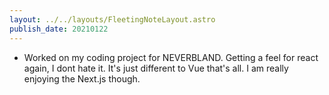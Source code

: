 ```yaml
---
layout: ../../layouts/FleetingNoteLayout.astro
publish_date: 20210122
---
```


- Worked on my coding project for NEVERBLAND. Getting a feel for react again, I dont hate it. It's just different to Vue that's all. I am really enjoying the Next.js though.
